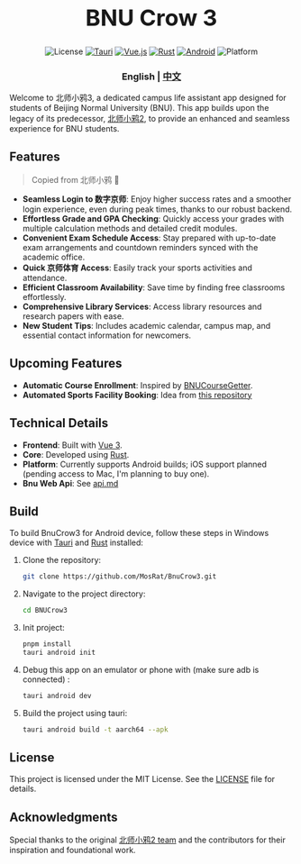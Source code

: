 
<div align="center">
<h1 style="font-size: 40px"> BNU Crow 3 </h1>

![License](https://img.shields.io/badge/license-MIT-blue)
[![Tauri](https://img.shields.io/badge/Tauri-2.0.0-blue?logo=tauri)]()
[![Vue.js](https://img.shields.io/badge/vue.js-v3-green?logo=vue.js)](https://github.com/vuejs/vue-next)
[![Rust](https://img.shields.io/badge/-Rust-orange?logo=rust&logoColor=white)](https://www.rust-lang.org/)
[![Android](https://img.shields.io/badge/android-supported-yellow)](https://www.android.com/)
![Platform](https://img.shields.io/badge/platform-Android%20|%20iOS-orange)

<h3>English | <a href='./README_zh.md'>中文</a> </h3>
</div>

Welcome to 北师小鸦3, a dedicated campus life assistant app designed for students of Beijing Normal University (BNU). This app builds upon the legacy of its predecessor, [北师小鸦2](https://github.com/BNU-Crow/BNU-Xiaoya), to provide an enhanced and seamless experience for BNU students.



## Features
> Copied from 北师小鸦 🤣
- **Seamless Login to 数字京师**: Enjoy higher success rates and a smoother login experience, even during peak times, thanks to our robust backend.
- **Effortless Grade and GPA Checking**: Quickly access your grades with multiple calculation methods and detailed credit modules.
- **Convenient Exam Schedule Access**: Stay prepared with up-to-date exam arrangements and countdown reminders synced with the academic office.
- **Quick 京师体育 Access**: Easily track your sports activities and attendance.
- **Efficient Classroom Availability**: Save time by finding free classrooms effortlessly.
- **Comprehensive Library Services**: Access library resources and research papers with ease.
- **New Student Tips**: Includes academic calendar, campus map, and essential contact information for newcomers.

## Upcoming Features

- **Automatic Course Enrollment**: Inspired by [BNUCourseGetter](https://github.com/LeafYeeXYZ/BNUCourseGetter).
- **Automated Sports Facility Booking**: Idea from [this repository](https://github.com/MosRat/BnuBadmintonBook)

## Technical Details

- **Frontend**: Built with [Vue 3](https://vuejs.org/).
- **Core**: Developed using [Rust](https://www.rust-lang.org/).
- **Platform**: Currently supports Android builds; iOS support planned (pending access to Mac, I'm planning to buy one).
- **Bnu Web Api**:  See  <a href='./doc/api.md'>api.md</a>

## Build

To build BnuCrow3 for Android device, follow these steps in Windows device with [Tauri](https://tauri.app/start/) and [Rust](https://www.rust-lang.org/tools/install) installed:

1. Clone the repository:
   ```bash
   git clone https://github.com/MosRat/BnuCrow3.git
   ```
2. Navigate to the project directory:
   ```bash
   cd BNUCrow3
   ```
3. Init project:
   ```bash
   pnpm install
   tauri android init
   ```
4. Debug this app on an emulator or phone with (make sure adb is connected) :
   ```bash
   tauri android dev
   ```
   
5. Build the project using tauri:
   ```bash
   tauri android build -t aarch64 --apk
   ```

## License

This project is licensed under the MIT License. See the [LICENSE](LICENSE_MIT) file for details.

## Acknowledgments

Special thanks to the original [北师小鸦2 team](https://github.com/BNU-Crow) and the contributors for their inspiration and foundational work.

